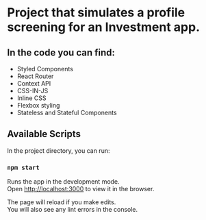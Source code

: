 # Project that simulates a profile screening for an Investment app.

## In the code you can find:

- Styled Components
- React Router
- Context API
- CSS-IN-JS
- Inline CSS
- Flexbox styling
- Stateless and Stateful Components

## Available Scripts

In the project directory, you can run:

### `npm start`

Runs the app in the development mode.<br>
Open [http://localhost:3000](http://localhost:3000) to view it in the browser.

The page will reload if you make edits.<br>
You will also see any lint errors in the console.

